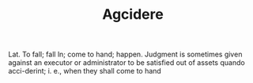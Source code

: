 ---
title: Agcidere
letter: A
permalink: "/definitions/bld-agcidere.html"
body: Lat. To fall; fall ln; come to hand; happen. Judgment is sometimes given against
  an executor or administrator to be satisfied out of assets quando acci-derint; i.
  e., when they shall come to hand
published_at: '2018-07-07'
source: Black's Law Dictionary 2nd Ed (1910)
layout: post
---